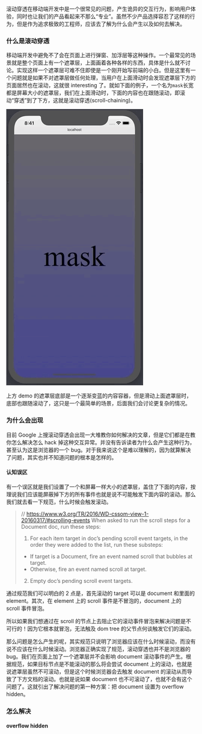 滚动穿透在移动端开发中是一个很常见的问题，产生诡异的交互行为，影响用户体验，同时也让我们的产品看起来不那么“专业”。虽然不少产品选择容忍了这样的行为，但是作为追求极致的工程师，应该去了解为什么会产生以及如何去解决。

### 什么是滚动穿透
移动端开发中避免不了会在页面上进行弹窗、加浮层等这种操作。一个最常见的场景就是整个页面上有一个遮罩层，上面画着各种各样的东西，具体是什么就不讨论。实现这样一个遮罩层可难不住即使是一个刚开始写前端的小白。但是这里有一个问题就是如果不对遮罩层做任何处理，当用户在上面滑动时会发现遮罩层下方的页面居然也在滚动，这就很 interesting 了。就如下面的例子，一个名为`mask`长宽都是屏幕大小的遮罩层，我们在上面滑动时，下面的内容也在跟随滚动，即滚动“穿透”到了下方，这就是滚动穿透(scroll-chaining)。

![scroll-chaining](../assets/scroll-chaining-what.gif)

上方 demo 的遮罩层底部是一个逐渐变蓝的内容容器，但是滑动上面遮罩层时，底部也跟随滚动了，这只是一个最简单的场景，后面我们会讨论更复杂的情况。

### 为什么会出现
目前 Google 上搜滚动穿透会出现一大堆教你如何解决的文章，但是它们都是在教你怎么解决怎么 hack 掉这种交互异常。并没有告诉读者为什么会产生这种行为，甚至认为这是浏览器的一个 bug。对于我来说这个是难以理解的，因为就算解决了问题，其实也并不知道问题的根本是怎样的。

#### 认知误区
有一个误区就是我们设置了一个和屏幕一样大小的遮罩层，盖住了下面的内容，按理说我们应该能屏蔽掉下方的所有事件也就是说不可能触发下面内容的滚动。那么我们就去看一下规范，什么时候会触发滚动。

> // https://www.w3.org/TR/2016/WD-cssom-view-1-20160317/#scrolling-events
> When asked to run the scroll steps for a Document doc, run these steps:
> 1. For each item target in doc’s pending scroll event targets, in the order they were added to the list, run these substeps:
> - If target is a Document, fire an event named scroll that bubbles at target.
> - Otherwise, fire an event named scroll at target.
> 2. Empty doc’s pending scroll event targets.

通过规范我们可以明白的 2 点是，首先滚动的 target 可以是 document 和里面的 element。其次，在 element 上的 scroll 事件是不冒泡的，document 上的 scroll 事件冒泡。

所以如果我们想通过在 scroll 的节点上去阻止它的滚动事件冒泡来解决问题是不可行的！因为它根本就冒泡，无法触及 dom tree 的父节点何谈触发它们的滚动。

那么问题是怎么产生的呢，其实规范只说明了浏览器应该在什么时候滚动，而没有说不应该在什么时候滚动。浏览器正确实现了规范，滚动穿透也并不是浏览器的 bug。我们在页面上加了一个遮罩层并不会影响 document 滚动事件的产生。根据规范，如果目标节点是不能滚动的那么将会尝试 document 上的滚动，也就是说遮罩层虽然不可滚动，但是这个时候浏览器会去触发 document 的滚动从而导致了下方文档的滚动。也就是说如果 document 也不可滚动了，也就不会有这个问题了。这就引出了解决问题的第一种方案：把 document 设置为 overflow hidden。

### 怎么解决
#### overflow hidden

